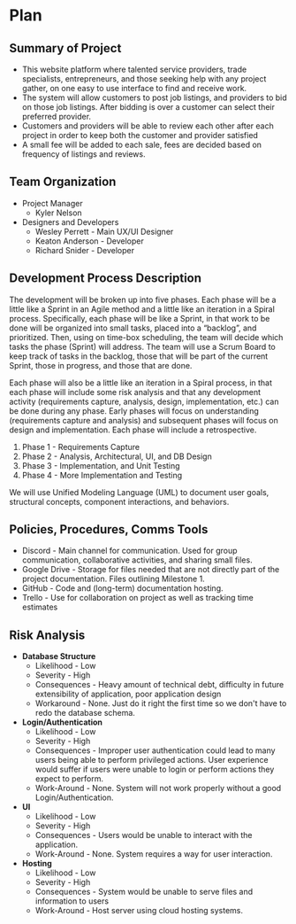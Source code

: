 # Plan
## Summary of Project

- This website platform where talented service providers, trade specialists, entrepreneurs, and those seeking help with any project gather, on one easy to use interface to find and receive work.
- The system will allow customers to post job listings, and providers to bid on those job listings. After bidding is over a customer can select their preferred provider.
- Customers and providers will be able to review each other after each project in order to keep both the customer and provider satisfied
- A small fee will be added to each sale, fees are decided based on frequency of listings and reviews.

## Team Organization

- Project Manager
  - Kyler Nelson
- Designers and Developers
  - Wesley Perrett - Main UX/UI Designer
  - Keaton Anderson - Developer
  - Richard Snider - Developer

## Development Process Description

The development will be broken up into five phases. Each phase will be a little
like a Sprint in an Agile method and a little like an iteration in a Spiral
process.  Specifically, each phase will be like a Sprint, in that work to be
done will be organized into small tasks, placed into a “backlog”, and
prioritized. Then, using on time-box scheduling, the team will decide which
tasks the phase (Sprint) will address.  The team will use a Scrum Board to keep
track of tasks in the backlog, those that will be part of the current Sprint,
those in progress, and those that are done.

Each phase will also be a little like an iteration in a Spiral process, in that
each phase will include some risk analysis and that any development activity
(requirements capture, analysis, design, implementation, etc.) can be done
during any phase.  Early phases will focus on understanding (requirements
capture and analysis) and subsequent phases will focus on design and
implementation.  Each phase will include a retrospective.

1. Phase 1 - Requirements Capture
2. Phase 2 - Analysis, Architectural, UI, and DB Design
3. Phase 3 - Implementation, and Unit Testing
4. Phase 4 - More Implementation and Testing

We will use Unified Modeling Language (UML) to document user goals, structural
concepts, component interactions, and behaviors.

## Policies, Procedures, Comms Tools

- Discord - Main channel for communication. Used for group communication, collaborative activities, and sharing small files.
- Google Drive - Storage for files needed that are not directly part of the project documentation. Files outlining Milestone 1.
- GitHub - Code and (long-term) documentation hosting.
- Trello - Use for collaboration on project as well as tracking time estimates

## Risk Analysis
- **Database Structure**
  - Likelihood - Low
  - Severity - High
  - Consequences - Heavy amount of technical debt, difficulty in future extensibility of application, poor application design
  - Workaround - None. Just do it right the first time so we don&#39;t have to redo the database schema.
- **Login/Authentication**
  - Likelihood - Low
  - Severity - High
  - Consequences - Improper user authentication could lead to many users being able to perform privileged actions. User experience would suffer if users were unable to login or perform actions they expect to perform.
  - Work-Around - None. System will not work properly without a good Login/Authentication.
- **UI**
  - Likelihood - Low
  - Severity - High
  - Consequences - Users would be unable to interact with the application.
  - Work-Around - None. System requires a way for user interaction.
- **Hosting**
  - Likelihood - Low
  - Severity - High
  - Consequences - System would be unable to serve files and information to users
  - Work-Around - Host server using cloud hosting systems.
